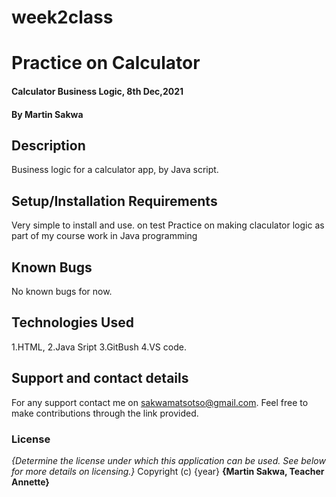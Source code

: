 # week2class
# Practice on Calculator
#### Calculator Business Logic, 8th Dec,2021
#### By **Martin Sakwa**
## Description
Business logic for a calculator app, by Java script. 
## Setup/Installation Requirements
Very simple to install and use. on test
Practice on making claculator logic as part of my course work in Java programming 
## Known Bugs
No known bugs for now.
## Technologies Used
1.HTML, 
2.Java Sript
3.GitBush
4.VS code.
## Support and contact details
For any support contact me on sakwamatsotso@gmail.com. Feel free to make contributions through the link provided.
### License
*{Determine the license under which this application can be used.  See below for more details on licensing.}*
Copyright (c) {year} **{Martin Sakwa, Teacher Annette}**
